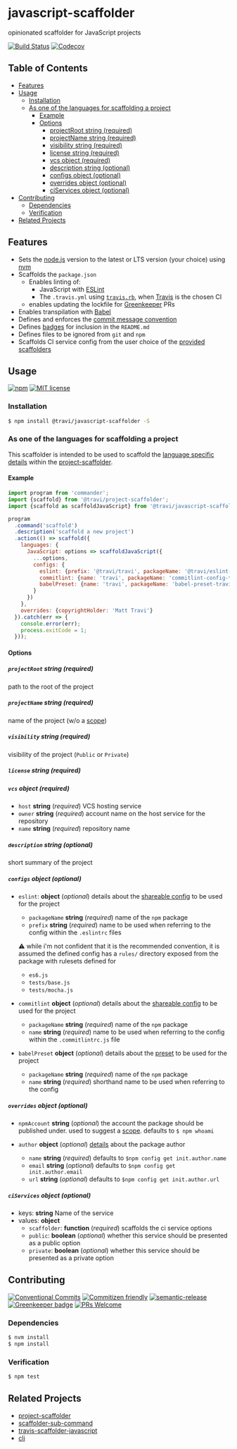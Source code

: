 # javascript-scaffolder

opinionated scaffolder for JavaScript projects

<!-- status badges -->

[![Build Status][ci-badge]][ci-link]
[![Codecov](https://img.shields.io/codecov/c/github/travi/javascript-scaffolder.svg)](https://codecov.io/github/travi/javascript-scaffolder)

## Table of Contents

* [Features](#features)
* [Usage](#usage)
  * [Installation](#installation)
  * [As one of the languages for scaffolding a project](#as-one-of-the-languages-for-scaffolding-a-project)
    * [Example](#example)
    * [Options](#options)
      * [projectRoot string (required)](#projectroot-string-required)
      * [projectName string (required)](#projectname-string-required)
      * [visibility string (required)](#visibility-string-required)
      * [license string (required)](#license-string-required)
      * [vcs object (required)](#vcs-object-required)
      * [description string (optional)](#description-string-optional)
      * [configs object (optional)](#configs-object-optional)
      * [overrides object (optional)](#overrides-object-optional)
      * [ciServices object (optional)](#ciservices-object-optional)
* [Contributing](#contributing)
  * [Dependencies](#dependencies)
  * [Verification](#verification)
* [Related Projects](#related-projects)

## Features

* Sets the [node.js](https://nodejs.org/) version to the latest or LTS version
  (your choice) using [nvm](https://github.com/creationix/nvm)
* Scaffolds the `package.json`
  * Enables linting of:
    * JavaScript with [ESLint](https://eslint.org/)
    * The `.travis.yml` using [`travis.rb`](https://github.com/travis-ci/travis.rb#lint),
      when [Travis](https://travis-ci.com) is the chosen CI
  * enables updating the lockfile for [Greenkeeper](https://greenkeeper.io) PRs
* Enables transpilation with [Babel](https://babeljs.io)
* Defines and enforces the [commit message convention](https://conventionalcommits.org/)
* Defines [badges](https://sheilds.io) for inclusion in the `README.md`
* Defines files to be ignored from `git` and `npm`
* Scaffolds CI service config from the user choice of the
  [provided scaffolders](#ciservices-__object__-_optional_)

## Usage

<!-- consumer badges -->

[![npm][npm-badge]][npm-link]
[![MIT license][license-badge]][license-link]

### Installation

```sh
$ npm install @travi/javascript-scaffolder -S
```

### As one of the languages for scaffolding a project

This scaffolder is intended to be used to scaffold the
[language specific details](https://github.com/travi/project-scaffolder#languages-_optional_)
within the [project-scaffolder](https://github.com/travi/project-scaffolder).

#### Example

```js
import program from 'commander';
import {scaffold} from '@travi/project-scaffolder';
import {scaffold as scaffoldJavaScript} from '@travi/javascript-scaffolder';

program
  .command('scaffold')
  .description('scaffold a new project')
  .action(() => scaffold({
    languages: {
      JavaScript: options => scaffoldJavaScript({
        ...options,
        configs: {
          eslint: {prefix: '@travi/travi', packageName: '@travi/eslint-config-travi'},
          commitlint: {name: 'travi', packageName: 'commitlint-config-travi'},
          babelPreset: {name: 'travi', packageName: 'babel-preset-travi'}
        }
      })
    }, 
    overrides: {copyrightHolder: 'Matt Travi'}
  }).catch(err => {
    console.error(err);
    process.exitCode = 1;
  }));
```

#### Options

##### `projectRoot` __string__ (_required_)

path to the root of the project

##### `projectName` __string__ (_required_)

name of the project (w/o a [scope](https://docs.npmjs.com/misc/scope))

##### `visibility` __string__ (_required_)

visibility of the project (`Public` or `Private`)

##### `license` __string__ (_required_)

##### `vcs` __object__ (_required_)

* `host` __string__ (_required_)
  VCS hosting service
* `owner` __string__ (_required_)
  account name on the host service for the repository
* `name` __string__ (_required_)
  repository name 

##### `description` __string__ (_optional_)

short summary of the project

##### `configs` __object__ (_optional_)

* `eslint`: __object__ (_optional_)
  details about the [shareable config](https://eslint.org/docs/developer-guide/shareable-configs)
  to be used for the project

  * `packageName` __string__ (_required_)
    name of the `npm` package
  * `prefix` __string__ (_required_)
    name to be used when referring to the config within the `.eslintrc` files

  :warning: while i'm not confident that it is the recommended convention, it
  is assumed the defined config has a `rules/` directory exposed from the package
  with rulesets defined for

  * `es6.js`
  * `tests/base.js`
  * `tests/mocha.js`

* `commitlint` __object__ (_optional_)
  details about the [shareable config](https://marionebl.github.io/commitlint/#/concepts-shareable-config)
  to be used for the project
  * `packageName` __string__ (_required_)
    name of the `npm` package
  * `name` __string__ (_required_)
    name to be used when referring to the config within the `.commitlintrc.js` file
* `babelPreset` __object__ (_optional_)
  details about the [preset](https://babeljs.io/docs/plugins/#creating-a-preset)
  to be used for the project
  * `packageName` __string__ (_required_)
    name of the `npm` package
  * `name` __string__ (_required_)
    shorthand name to be used when referring to the config

##### `overrides` __object__ (_optional_)

* `npmAccount` __string__ (_optional_)
  the account the package should be published under. used to suggest a
  [scope](https://docs.npmjs.com/misc/scope). defaults to `$ npm whoami`
* `author` __object__ (_optional_)
  [details](https://docs.npmjs.com/files/package.json#people-fields-author-contributors)
  about the package author

  * `name` __string__ (_required_) defaults to `$npm config get init.author.name`
  * `email` __string__ (_optional_) defaults to `$npm config get init.author.email`
  * `url` __string__ (_optional_) defaults to `$npm config get init.author.url`

##### `ciServices` __object__ (_optional_)

* keys: __string__ Name of the service
* values: __object__
  * `scaffolder`: __function__ (_required_) scaffolds the ci service options
  * `public`: __boolean__ (_optional_) whether this service should be presented
    as a public option
  * `private`: __boolean__ (_optional_) whether this service should be presented
    as a private option

## Contributing

<!-- contribution badges -->

[![Conventional Commits][commit-convention-badge]][commit-convention-link]
[![Commitizen friendly][commitizen-badge]][commitizen-link]
[![semantic-release](https://img.shields.io/badge/%20%20%F0%9F%93%A6%F0%9F%9A%80-semantic--release-e10079.svg)](https://github.com/semantic-release/semantic-release)
[![Greenkeeper badge](https://badges.greenkeeper.io/travi/javascript-scaffolder.svg)](https://greenkeeper.io/)
[![PRs Welcome][prs-badge]][prs-link]

### Dependencies

```sh
$ nvm install
$ npm install
```

### Verification

```sh
$ npm test
```

## Related Projects

* [project-scaffolder](https://npm.im/@travi/project-scaffolder)
* [scaffolder-sub-command](https://github.com/travi/scaffolder-sub-command)
* [travis-scaffolder-javascript](https://github.com/travi/travis-scaffolder-javascript)
* [cli](https://npm.im/@travi/cli)

[npm-link]: https://www.npmjs.com/package/@travi/javascript-scaffolder

[npm-badge]: https://img.shields.io/npm/v/@travi/javascript-scaffolder.svg

[license-link]: LICENSE

[license-badge]: https://img.shields.io/github/license/travi/javascript-scaffolder.svg

[ci-link]: https://travis-ci.org/travi/javascript-scaffolder

[ci-badge]: https://img.shields.io/travis/travi/javascript-scaffolder.svg?branch=master

[commit-convention-link]: https://conventionalcommits.org

[commit-convention-badge]: https://img.shields.io/badge/Conventional%20Commits-1.0.0-yellow.svg

[commitizen-link]: http://commitizen.github.io/cz-cli/

[commitizen-badge]: https://img.shields.io/badge/commitizen-friendly-brightgreen.svg

[prs-link]: http://makeapullrequest.com

[prs-badge]: https://img.shields.io/badge/PRs-welcome-brightgreen.svg
